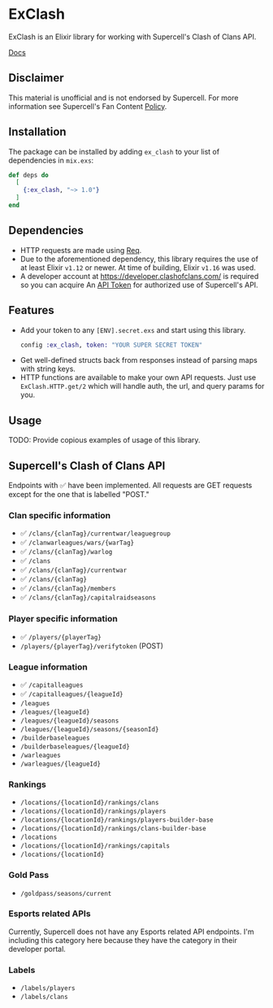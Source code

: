 # ExClash

ExClash is an Elixir library for working with Supercell's Clash of Clans API.

[Docs](https://hexdocs.pm/ex_clash)

## Disclaimer

This material is unofficial and is not endorsed by Supercell. For more
information see Supercell's Fan Content
[Policy](https://www.supercell.com/fan-content-policy).

## Installation

The package can be installed by adding `ex_clash` to your list of dependencies
in `mix.exs`:

```elixir
def deps do
  [
    {:ex_clash, "~> 1.0"}
  ]
end
```

## Dependencies

* HTTP requests are made using [Req](https://hexdocs.pm/req/readme.html).
* Due to the aforementioned dependency, this library requires the use of at
  least Elixir `v1.12` or newer. At time of building, Elixir `v1.16` was used.
* A developer account at https://developer.clashofclans.com/ is required so you
  can acquire An [API Token](https://developer.clashofclans.com/#/new-key) for
  authorized use of Supercell's API.

## Features

* Add your token to any `[ENV].secret.exs` and start using this library.
    ```elixir
    config :ex_clash, token: "YOUR SUPER SECRET TOKEN"
    ```
* Get well-defined structs back from responses instead of parsing maps with
  string keys.
* HTTP functions are available to make your own API requests. Just use
  `ExClash.HTTP.get/2` which will handle auth, the url, and query params for
  you.

## Usage

TODO: Provide copious examples of usage of this library.

## Supercell's Clash of Clans API

Endpoints with ✅ have been implemented. All requests are GET requests except
for the one that is labelled "POST."

### Clan specific information

* ✅ `/clans/{clanTag}/currentwar/leaguegroup`
* ✅ `/clanwarleagues/wars/{warTag}`
* ✅ `/clans/{clanTag}/warlog`
* ✅ `/clans`
* ✅ `/clans/{clanTag}/currentwar`
* ✅ `/clans/{clanTag}`
* ✅ `/clans/{clanTag}/members`
* ✅ `/clans/{clanTag}/capitalraidseasons`

### Player specific information

* ✅ `/players/{playerTag}`
* `/players/{playerTag}/verifytoken` (POST)

### League information

* ✅ `/capitalleagues`
* ✅ `/capitalleagues/{leagueId}`
* `/leagues`
* `/leagues/{leagueId}`
* `/leagues/{leagueId}/seasons`
* `/leagues/{leagueId}/seasons/{seasonId}`
* `/builderbaseleagues`
* `/builderbaseleagues/{leagueId}`
* `/warleagues`
* `/warleagues/{leagueId}`

### Rankings

* `/locations/{locationId}/rankings/clans`
* `/locations/{locationId}/rankings/players`
* `/locations/{locationId}/rankings/players-builder-base`
* `/locations/{locationId}/rankings/clans-builder-base`
* `/locations`
* `/locations/{locationId}/rankings/capitals`
* `/locations/{locationId}`

### Gold Pass

* `/goldpass/seasons/current`

### Esports related APIs

Currently, Supercell does not have any Esports related API endpoints.
I'm including this category here because they have the category in their
developer portal.

### Labels
* `/labels/players`
* `/labels/clans`
